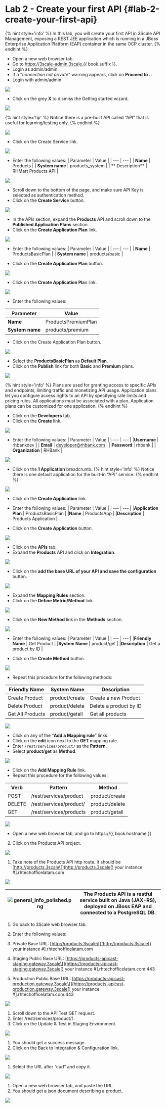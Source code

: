 # Lab 2 - Create your first API {#lab-2-create-your-first-api}

{% hint style='info' %}
In this lab, you will create your first API in 3Scale API Management, exposing a REST JEE application which is running in a JBoss Enterprise Application Platform (EAP) container in the same OCP cluster.
{% endhint %}


* Open a new web browser tab.
* Go to https://3scale-admin.3scale.{{ book.suffix }}.
* Login as admin/admin
* If a "_connection not private_" warning appears, click on **Proceed to ..**
* Login with admin/admin.

![](images/image110.png)

* Click on the grey **X** to dismiss the Getting started wizard.

![](images/image65.png)

{% hint style='tip' %}
Notice there is a pre-built API called “API” that is useful for learning/testing only.
{% endhint %}


![](images/image43.png)

* Click on the Create Service link.

![](images/image17.png)

* Enter the following values:
| Parameter | Value |
| --- | --- |
| **Name** | Products |
| **System name** | products\_system |
| ** Description** | RHMart Products API |

![](images/image33.png)

* Scroll down to the bottom of the page, and make sure API Key is selected as authentication method.
* Click on the **Create Servic**e button.

![](images/image138.png)

* In the APIs section, expand the **Products** API and scroll down to the **Published Application Plans** section.
* Click on the **Create Application Plan** link.

![](images/image186.png)

* Enter the following values:
| Parameter | Value |
| --- | --- |
| **Name** | ProductsBasicPlan |
| **System name** | products/basic |


* Click on the **Create Application Plan** button.

![](images/image113.png)

* Click on the **Create Application Pla**n link.

![](images/image155.png)

* Enter the following values:

| Parameter | Value |
| --- | --- |
| **Name** | ProductsPremiumPlan |
| **System name** | products/premium |


* Click on the Create Application Plan button.

![](images/image98.png)

* Select the **ProductsBasicPlan** as **Default Plan**.
* Click on the **Publish** link for both **Basic** and **Premium** plans.

![](images/image12.png)

{% hint style='info' %}
Plans are used for granting access to specific APIs and endpoints, limiting traffic and monetizing API usage. Application plans let you configure access rights to an API by specifying rate limits and pricing rules. All applications must be associated with a plan. Application plans can be customized for one application.
{% endhint %}

* Click on the **Developers** tab.
* Click on the **Create** link.

![](images/image52.png)

* Enter the following values:
| Parameter | Value |
| --- | --- |
|**Username** | rhbankdev |
| **Email** | developer@rhbank.com |
| **Password** | rhbank |
| **Organization** | RHBank |


![](images/image38.png)

* Click on the **1 Application** breadcrumb.
{% hint style='info' %}
Notice there is one default application for the built-in “API” service.
{% endhint %}

![](images/image3.png)

* Click on the **Create Application** link.
* Enter the following values:
| Parameter | Value |
| --- | --- |
|**Application Plan** | ProductsBasicPlan |
|**Name** | ProductsApp |
|**Description** | Products Application |

 
* Click on the **Create Application** button.

![](images/image145.png)

* Click on the **APIs** tab.
* Expand the **Products** API and click on **Integration**.

![](images/image51.png)

* Click on the **add the base URL of your API and save the configuration** button.

![](images/image108.png)

* Expand the **Mapping Rules** section.
* Click on the **Define Metric/Method**  link.

![](images/image2.png)

* Click on the **New Method** link in the **Methods** section.

![](images/image49.png)

* Enter the following values:
| Parameter | Value |
| --- | --- |
|**Friendly Name** | Get Product |
|**System Name** | product/get |
|**Description** | Get a product by ID |


* Click on the **Create Method** button.

![](images/image123.png)

* Repeat this procedure for the following methods:

| Friendly Name | System Name | Description |
| --- | --- | --- |
| Create Product | product/create | Create a new Product |
| Delete Product | product/delete | Delete a product by ID |
| Get All Products | product/getall | Get all products |

![](images/image136.png)

* Click on any of the “**Add a Mapping rule**” links.
* Click on the **edit** icon next to the **GET** mapping rule.
* Enter `/rest/services/product/` as the **Pattern**.
* Select **product/get** as **Method**.

![](images/image117.png)

* Click on the **Add Mapping Rule** link.
* Repeat this procedure for the following values:

| Verb | Pattern | Method |
| --- | --- | --- |
| POST | /rest/services/product | product/create |
| DELETE | /rest/services/product/ | product/delete |
| GET | /rest/services/products | product/getall |

![](images/image85.png)

* Open a new web browser tab, and go to https://{{ book.hostname }}
2. Click on the Products API project.

![](images/image163.png)

1. Take note of the Products API http route. It should be [http://products.3scale\[](http://products.3scale[) your instance \#\].rhtechofficelatam.com

![](images/image87.png)

| ![general\_info\_polished.png](images/image34.png) | The Products API is a restful service built on Java \(JAX-RS\), deployed on JBoss EAP and connected to a PostgreSQL DB. |
| --- | --- |


1. Go back to 3Scale web browser tab.
2. Enter the following values:

3. Private Base URL:  [http://products.3scale\[](http://products.3scale[) your instance \#\].rhtechofficelatam.com

4. Staging Public Base URL: [https://products-apicast-staging.gateway.3scale\[](https://products-apicast-staging.gateway.3scale[) your instance \#\].rhtechofficelatam.com:443
5. Production Public Base URL: [https://products-apicast-production.gateway.3scale\[](https://products-apicast-production.gateway.3scale[) your instance \#\].rhtechofficelatam.com:443

![](images/image111.png)

1. Scroll down to the API Test GET request.
2. Enter  /rest/services/product/1.
3. Click on the Update & Test in Staging Environment.

![](images/image124.png)

1. You should get a success message.
2. Click on  the Back to Integration & Configuration link.

![](images/image69.png)

1. Select the URL after “curl” and copy it.

![](images/image42.png)

1. Open a new web browser tab, and paste the URL.
2. You should get a json document describing a product.

![](images/image164.png)

